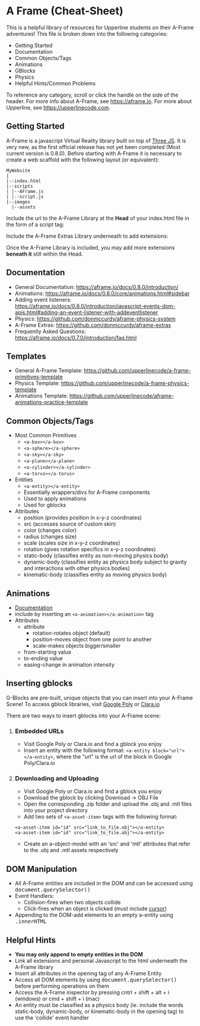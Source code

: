 # A Frame (Cheat-Sheet)

This is a helpful library of resources for Upperline students on their A-Frame adventures! This file is broken down into the following categories:

* Getting Started
* Documentation
* Common Objects/Tags
* Animations
* GBlocks
* Physics
* Helpful Hints/Common Problems

To reference any category, scroll or click the handle on the side of the header. For more info about A-Frame, see <https://aframe.io>.
For more about Upperline, see <https://upperlinecode.com>.

## Getting Started

A-Frame is a javascript Virtual Reality library built on top of [Three JS](https://threejs.org). It is very new, as the first official
release has not yet been completed (Most current version is 0.8.0). Before starting with A-Frame it is necessary to create a web scaffold
with the following layout (or equivalent):

```
MyWebsite
|
|--index.html
|--scripts
| |--AFrame.js
| |--script.js
|--images
  |--assets
```

Include the url to the A-Frame Library at the <b>Head</b> of your index.html file in the form of a script tag:

<tt><script src="https://aframe.io/releases/0.8.0/aframe.min.js"></script></tt>

Include the A-Frame Extras Library underneath to add extensions:
<tt><script src="https://cdn.rawgit.com/donmccurdy/aframe-extras/v4.1.2/dist/aframe-extras.min.js"></script></tt>

Once the A-Frame Library is included, you may add more extensions <b>beneath it</b> still within the Head.

## Documentation

* General Documentation: <https://aframe.io/docs/0.8.0/introduction/>
* Animations: <https://aframe.io/docs/0.8.0/core/animations.html#sidebar>
* Adding event listeners: <https://aframe.io/docs/0.8.0/introduction/javascript-events-dom-apis.html#adding-an-event-listener-with-addeventlistener>
* Physics: <https://github.com/donmccurdy/aframe-physics-system>
* A-Frame Extras: <https://github.com/donmccurdy/aframe-extras>
* Frequently Asked Questions: <https://aframe.io/docs/0.7.0/introduction/faq.html>

## Templates

* General A-Frame Template: <https://github.com/upperlinecode/a-frame-primitives-template>
* Physics Template: <https://github.com/upperlinecode/a-frame-physics-template>
* Animations Template: <https://github.com/upperlinecode/aframe-animations-practice-template>

## Common Objects/Tags

* Most Common Primitives
	* `<a-box></a-box>`
	* `<a-sphere></a-sphere>`
	* `<a-sky></a-sky>`
	* `<a-plane></a-plane>`
	* `<a-cylinder></a-cylinder>`
	* `<a-torus></a-torus>`
* Entities
	* `<a-entity></a-entity>`
	* Essentially wrappers/divs for A-Frame components
	* Used to apply animations
	* Used for gblocks
* Attributes
	* position (provides position in x-y-z coordinates)
	* src (accesses source of custom skin)
	* color (changes color)
	* radius (changes size)
	* scale (scales size in x-y-z coordinates)
	* rotation (gives rotation specifics in x-y-z coordinates)
	* static-body (classifies entity as non-moving physics body)
	* dynamic-body (classifies entity as physics body subject to gravity and interactions with other physics bodies)
	* kinematic-body (classifies entity as moving physics body)
	
## Animations

* [Documentation](https://aframe.io/docs/0.8.0/core/animations.html#sidebar)
* include by inserting an `<a-animation></a-animation>` tag
* Attributes
	* attribute
		* rotation-rotates object (default)
		* position-moves object from one point to another
		* scale-makes objects bigger/smaller
	* from-starting value
	* to-ending value
	* easing-change in animation intensity

## Inserting gblocks

G-Blocks are pre-built, unique objects that you can insert into your A-Frame Scene! To access gblock libraries,
visit [Google Poly](https://poly.google.com) or [Clara.io](https://clara.io)

There are two ways to insert gblocks into your A-Frame scene:

1. ### Embedded URLs
	* Visit Google Poly or Clara.io and find a gblock you enjoy
	* Insert an entity with the following format: `<a-entity block="url"></a-entity>`, where the "url" is the
	url of the block in Google Poly/Clara.io

2. ### Downloading and Uploading
	* Visit Google Poly or Clara.io and find a gblock you enjoy
	* Download the gblock by clicking Download -> OBJ File
	* Open the corresponding .zip folder and upload the .obj and .mtl files into your project directory
	* Add two sets of `<a-asset-item>` tags with the following format: 

	```
	<a-asset-item id="id" src="link_to_file.obj"></a-entity>
	<a-asset-item id="id" src="link_to_file.obj"></a-entity>
	```

	* Create an a-object-model with an 'src' and 'mtl' attributes that refer to the .obj and .mtl assets respectively

## DOM Manipulation

* All A-Frame entities are included in the DOM and can be accessed using <tt>document.querySelector()</tt>
* Event Handlers:
	* Collision-fires when two objects collide
	* Click-fires when an object is clicked (must include [cursor](https://aframe.io/docs/0.8.0/primitives/a-cursor.html#sidebar))
* Appending to the DOM-add elements to an empty a-entity using <tt>.innerHTML</tt>

## Helpful Hints

* <b>You may only append to empty entities in the DOM</b>
* Link all extensions and personal Javascript to the html underneath the A-Frame library
* Insert all attributes in the opening tag of any A-Frame Entity
* Access all DOM elements by using <tt>document.querySelector()</tt> before performing operations on them
* Access the A-Frame inspector by pressing cntrl + shift + alt + i (windows) or cmd + shift + i (mac)
* An entity must be classified as a physics body (ie. include the words static-body, dynamic-body, or kinematic-body in the
  opening tag) to use the 'collide' event handler
